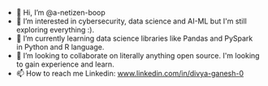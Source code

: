 - 👋 Hi, I’m @a-netizen-boop
- 👀 I’m interested in cybersecurity, data science and AI-ML but I'm still exploring everything :).
- 🌱 I’m currently learning data science libraries like Pandas and PySpark in Python and R language. 
- 💞️ I’m looking to collaborate on literally anything open source. I'm looking to gain experience and learn.
- 📫 How to reach me 
        Linkedin: www.linkedin.com/in/divya-ganesh-0

<!---
a-netizen-boop/a-netizen-boop is a ✨ special ✨ repository because its `README.md` (this file) appears on your GitHub profile.
You can click the Preview link to take a look at your changes.
--->
